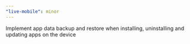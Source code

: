 ```yaml
---
"live-mobile": minor
---
```


Implement app data backup and restore when installing, uninstalling and updating apps on the device
